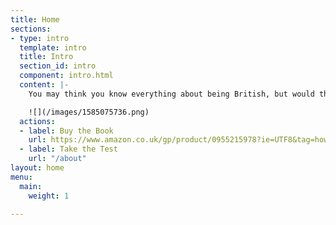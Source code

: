 ```yaml
---
title: Home
sections:
- type: intro
  template: intro
  title: Intro
  section_id: intro
  component: intro.html
  content: |-
    You may think you know everything about being British, but would the government agree? Could you pass the British citizenship test?

    ![](/images/1585075736.png)
  actions:
  - label: Buy the Book
    url: https://www.amazon.co.uk/gp/product/0955215978?ie=UTF8&tag=howbritish-21&linkCode=as2&camp=1634&creative=6738&creativeASIN=0955215978
  - label: Take the Test
    url: "/about"
layout: home
menu:
  main:
    weight: 1

---
```

